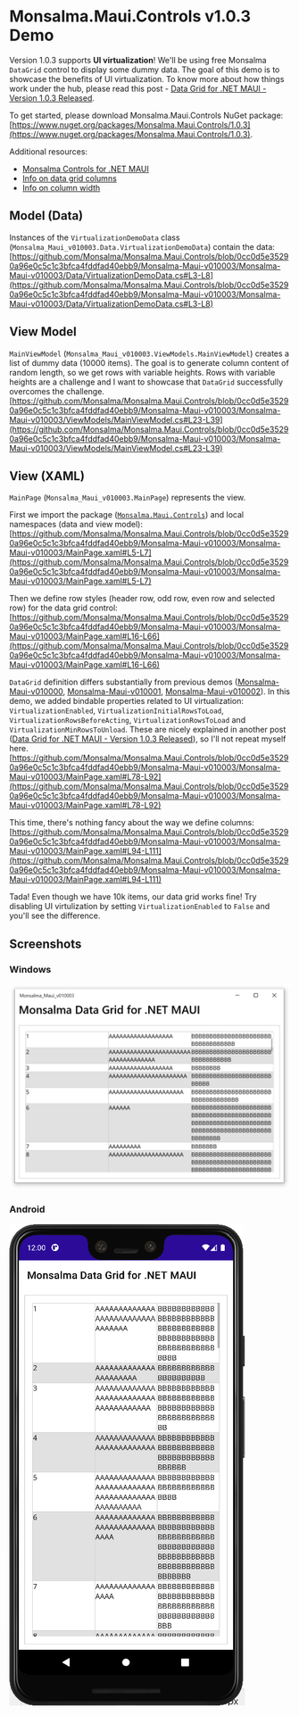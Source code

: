 # Monsalma.Maui.Controls v1.0.3 Demo

Version 1.0.3 supports <b>UI virtualization</b>! We'll be using free Monsalma `DataGrid` control to display some dummy data. The goal of this demo is to showcase the benefits of UI virtualization. To know more about how things work under the hub, please read this post - [Data Grid for .NET MAUI - Version 1.0.3 Released](https://monsalma.net/data-grid-for-net-maui-version-1-0-3-released-supporting-ui-virtualization/).

To get started, please download Monsalma.Maui.Controls NuGet package:
[https://www.nuget.org/packages/Monsalma.Maui.Controls/1.0.3](https://www.nuget.org/packages/Monsalma.Maui.Controls/1.0.3).

Additional resources:
+ [Monsalma Controls for .NET MAUI](https://monsalma.net/monsalma-controls-for-net-maui/)
+ [Info on data grid columns](https://monsalma.net/monsalma-controls-for-net-maui/monsalma-data-grid-for-net-maui-columns/)
+ [Info on column width](https://monsalma.net/monsalma-controls-for-net-maui/monsalma-data-grid-for-net-maui-column-width/)

## Model (Data)

Instances of the `VirtualizationDemoData` class (`Monsalma_Maui_v010003.Data.VirtualizationDemoData`) contain the data:
[https://github.com/Monsalma/Monsalma.Maui.Controls/blob/0cc0d5e35290a96e0c5c1c3bfca4fddfad40ebb9/Monsalma-Maui-v010003/Monsalma-Maui-v010003/Data/VirtualizationDemoData.cs#L3-L8](https://github.com/Monsalma/Monsalma.Maui.Controls/blob/0cc0d5e35290a96e0c5c1c3bfca4fddfad40ebb9/Monsalma-Maui-v010003/Monsalma-Maui-v010003/Data/VirtualizationDemoData.cs#L3-L8)

## View Model

`MainViewModel` (`Monsalma_Maui_v010003.ViewModels.MainViewModel`) creates a list of dummy data (10000 items). The goal is to generate column content of random length, so we get rows with variable heights. Rows with variable heights are a challenge and I want to showcase that `DataGrid` successfully overcomes the challenge.
[https://github.com/Monsalma/Monsalma.Maui.Controls/blob/0cc0d5e35290a96e0c5c1c3bfca4fddfad40ebb9/Monsalma-Maui-v010003/Monsalma-Maui-v010003/ViewModels/MainViewModel.cs#L23-L39](https://github.com/Monsalma/Monsalma.Maui.Controls/blob/0cc0d5e35290a96e0c5c1c3bfca4fddfad40ebb9/Monsalma-Maui-v010003/Monsalma-Maui-v010003/ViewModels/MainViewModel.cs#L23-L39)

## View (XAML)

`MainPage` (`Monsalma_Maui_v010003.MainPage`) represents the view.

First we import the package ([`Monsalma.Maui.Controls`](https://www.nuget.org/packages/Monsalma.Maui.Controls/1.0.3)) and local namespaces (data and view model):
[https://github.com/Monsalma/Monsalma.Maui.Controls/blob/0cc0d5e35290a96e0c5c1c3bfca4fddfad40ebb9/Monsalma-Maui-v010003/Monsalma-Maui-v010003/MainPage.xaml#L5-L7](https://github.com/Monsalma/Monsalma.Maui.Controls/blob/0cc0d5e35290a96e0c5c1c3bfca4fddfad40ebb9/Monsalma-Maui-v010003/Monsalma-Maui-v010003/MainPage.xaml#L5-L7)

Then we define row styles (header row, odd row, even row and selected row) for the data grid control:
[https://github.com/Monsalma/Monsalma.Maui.Controls/blob/0cc0d5e35290a96e0c5c1c3bfca4fddfad40ebb9/Monsalma-Maui-v010003/Monsalma-Maui-v010003/MainPage.xaml#L16-L66](https://github.com/Monsalma/Monsalma.Maui.Controls/blob/0cc0d5e35290a96e0c5c1c3bfca4fddfad40ebb9/Monsalma-Maui-v010003/Monsalma-Maui-v010003/MainPage.xaml#L16-L66)

`DataGrid` definition differs substantially from previous demos ([Monsalma-Maui-v010000](/Monsalma-Maui-v010000#view-xaml), [Monsalma-Maui-v010001](/Monsalma-Maui-v010001#view-xaml), [Monsalma-Maui-v010002](/Monsalma-Maui-v010002#view-xaml)). In this demo, we added bindable properties related to UI virtualization: `VirtualizationEnabled`, `VirtualizationInitialRowsToLoad`, `VirtualizationRowsBeforeActing`, `VirtualizationRowsToLoad` and `VirtualizationMinRowsToUnload`. These are nicely explained in another post ([Data Grid for .NET MAUI - Version 1.0.3 Released](https://monsalma.net/data-grid-for-net-maui-version-1-0-3-released-supporting-ui-virtualization/)), so I'll not repeat myself here.
[https://github.com/Monsalma/Monsalma.Maui.Controls/blob/0cc0d5e35290a96e0c5c1c3bfca4fddfad40ebb9/Monsalma-Maui-v010003/Monsalma-Maui-v010003/MainPage.xaml#L78-L92](https://github.com/Monsalma/Monsalma.Maui.Controls/blob/0cc0d5e35290a96e0c5c1c3bfca4fddfad40ebb9/Monsalma-Maui-v010003/Monsalma-Maui-v010003/MainPage.xaml#L78-L92)

This time, there's nothing fancy about the way we define columns:
[https://github.com/Monsalma/Monsalma.Maui.Controls/blob/0cc0d5e35290a96e0c5c1c3bfca4fddfad40ebb9/Monsalma-Maui-v010003/Monsalma-Maui-v010003/MainPage.xaml#L94-L111](https://github.com/Monsalma/Monsalma.Maui.Controls/blob/0cc0d5e35290a96e0c5c1c3bfca4fddfad40ebb9/Monsalma-Maui-v010003/Monsalma-Maui-v010003/MainPage.xaml#L94-L111)

Tada! Even though we have 10k items, our data grid works fine! Try disabling UI virtulization by setting `VirtualizationEnabled` to `False` and you'll see the difference. 

## Screenshots

### Windows

![Monsalma Data Grid for .NET MAUI - Demo - UI Virtualization - Windows](/Images/v010003_DataGrid_Virtualization_Windows.png)

### Android

![Monsalma Data Grid for .NET MAUI - Demo - UI Virtualization - Android](/Images/v010003_DataGrid_Virtualization_Android.png)
